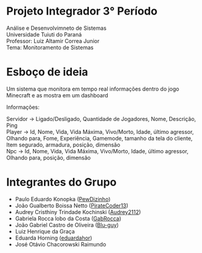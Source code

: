 # Projeto Integrador 3° Período
Análise e Desenvolvimneto de Sistemas<br>
Universidade Tuiuti do Paraná<br>
Professor: Luiz Altamir Correa Junior<br>
Tema: Monitoramento de Sistemas<br>

# Esboço de ideia

Um sistema que monitora em tempo real informações dentro do jogo Minecraft e as mostra em um dashboard

Informações:

Servidor -> Ligado/Desligado, Quantidade de Jogadores, Nome, Descrição, Ping <br>
Player -> Id, Nome, Vida, Vida Máxima, Vivo/Morto, Idade, último agressor, Olhando para, Fome, Experiência, Gamemode, tamanho da tela do cliente, Item segurado, armadura, posição, dimensão<br>
Npc -> Id, Nome, Vida, Vida Máxima, Vivo/Morto, Idade, último agressor, Olhando para, posição, dimensão<br>

# Integrantes do Grupo

- Paulo Eduardo Konopka ([PewDizinho](https://github.com/PewDizinho))
- João Gualberto Boissa Netto ([PirateCoder13](https://github.com/PirateCoder13))
- Audrey Cristhiny Trindade Kochinski ([Audrey2112](https://github.com/Audrey2112))
- Gabriela Rocca lobo da Costa ([GabRocca](https://github.com/GabRocca))
- João Gabriel Castro de Oliveira ([Blu-guy](https://github.com/Blu-guy))
- Luiz Henrique da Graça
- Eduarda Horning ([eduardahor](https://github.com/eduardahor))
- José Otávio Chacorowski Raimundo

